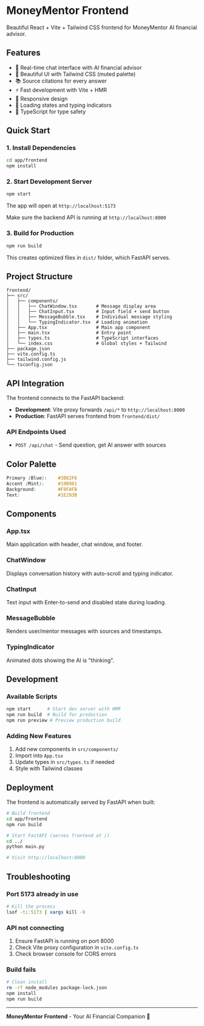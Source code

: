# MoneyMentor Frontend

Beautiful React + Vite + Tailwind CSS frontend for MoneyMentor AI financial advisor.

## Features

- 💬 Real-time chat interface with AI financial advisor
- 🎨 Beautiful UI with Tailwind CSS (muted palette)
- 📚 Source citations for every answer
- ⚡ Fast development with Vite + HMR
- 📱 Responsive design
- 🔄 Loading states and typing indicators
- 🎯 TypeScript for type safety

## Quick Start

### 1. Install Dependencies

```bash
cd app/frontend
npm install
```

### 2. Start Development Server

```bash
npm start
```

The app will open at `http://localhost:5173`

Make sure the backend API is running at `http://localhost:8000`

### 3. Build for Production

```bash
npm run build
```

This creates optimized files in `dist/` folder, which FastAPI serves.

## Project Structure

```
frontend/
├── src/
│   ├── components/
│   │   ├── ChatWindow.tsx       # Message display area
│   │   ├── ChatInput.tsx        # Input field + send button
│   │   ├── MessageBubble.tsx    # Individual message styling
│   │   └── TypingIndicator.tsx  # Loading animation
│   ├── App.tsx                  # Main app component
│   ├── main.tsx                 # Entry point
│   ├── types.ts                 # TypeScript interfaces
│   └── index.css                # Global styles + Tailwind
├── package.json
├── vite.config.ts
├── tailwind.config.js
└── tsconfig.json
```

## API Integration

The frontend connects to the FastAPI backend:

- **Development**: Vite proxy forwards `/api/*` to `http://localhost:8000`
- **Production**: FastAPI serves frontend from `frontend/dist/`

### API Endpoints Used

- `POST /api/chat` - Send question, get AI answer with sources

## Color Palette

```css
Primary (Blue):    #3B82F6
Accent (Mint):     #10B981
Background:        #F9FAFB
Text:              #1E293B
```

## Components

### App.tsx
Main application with header, chat window, and footer.

### ChatWindow
Displays conversation history with auto-scroll and typing indicator.

### ChatInput
Text input with Enter-to-send and disabled state during loading.

### MessageBubble
Renders user/mentor messages with sources and timestamps.

### TypingIndicator
Animated dots showing the AI is "thinking".

## Development

### Available Scripts

```bash
npm start      # Start dev server with HMR
npm run build  # Build for production
npm run preview # Preview production build
```

### Adding New Features

1. Add new components in `src/components/`
2. Import into `App.tsx`
3. Update types in `src/types.ts` if needed
4. Style with Tailwind classes

## Deployment

The frontend is automatically served by FastAPI when built:

```bash
# Build frontend
cd app/frontend
npm run build

# Start FastAPI (serves frontend at /)
cd ../
python main.py

# Visit http://localhost:8000
```

## Troubleshooting

### Port 5173 already in use
```bash
# Kill the process
lsof -ti:5173 | xargs kill -9
```

### API not connecting
1. Ensure FastAPI is running on port 8000
2. Check Vite proxy configuration in `vite.config.ts`
3. Check browser console for CORS errors

### Build fails
```bash
# Clean install
rm -rf node_modules package-lock.json
npm install
npm run build
```

---

**MoneyMentor Frontend** - Your AI Financial Companion 💸
